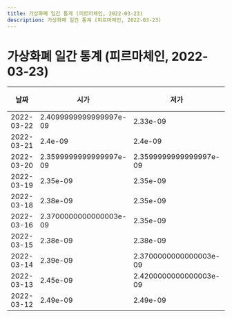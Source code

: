 ```yaml
---
title: 가상화폐 일간 통계 (피르마체인, 2022-03-23)
description: 가상화폐 일간 통계 (피르마체인, 2022-03-23)
---
```


가상화폐 일간 통계 (피르마체인, 2022-03-23)
===

|날짜|시가|저가|고가|종가|비고|
|--|--|--|--|--|--|
|2022-03-22|2.4099999999999997e-09|2.33e-09|2.4099999999999997e-09|2.33e-09|    |
|2022-03-21|2.4e-09|2.4e-09|2.4e-09|2.4e-09|    |
|2022-03-20|2.3599999999999997e-09|2.3599999999999997e-09|2.39e-09|2.3599999999999997e-09|    |
|2022-03-19|2.35e-09|2.35e-09|2.38e-09|2.3700000000000003e-09|    |
|2022-03-18|2.38e-09|2.35e-09|2.38e-09|2.35e-09|    |
|2022-03-16|2.3700000000000003e-09|2.35e-09|2.38e-09|2.38e-09|    |
|2022-03-15|2.38e-09|2.38e-09|2.38e-09|2.38e-09|    |
|2022-03-14|2.39e-09|2.3700000000000003e-09|2.4099999999999997e-09|2.4099999999999997e-09|    |
|2022-03-13|2.45e-09|2.4200000000000003e-09|2.46e-09|2.4200000000000003e-09|    |
|2022-03-12|2.49e-09|2.49e-09|2.49e-09|2.49e-09|    |
